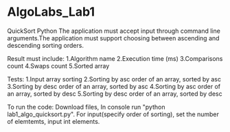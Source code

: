 # AlgoLabs_Lab1
QuickSort Python
The application must accept input through command line arguments.The application must support choosing between ascending and descending sorting orders.

Result must include: 
  1.Algorithm name
  2.Execution time (ms)
  3.Comparisons count
  4.Swaps count 
  5.Sorted array
 
Tests:
  1.Input array sorting
  2.Sorting by asc order of an array, sorted by asc
  3.Sorting by desc order of an array, sorted by asc
  4.Sorting by asc order of an array, sorted by desc
  5.Sorting by desc order of an array, sorted by desc
 
 To run the code:
   Download files, In console run "python lab1_algo_quicksort.py".
   For input(specify order of sorting), set the number of elemtemts, input int elements.
